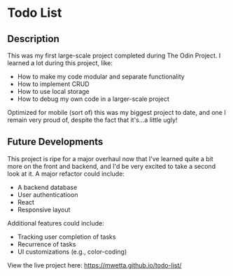# Todo List

## Description
This was my first large-scale project completed during The Odin Project. I learned a lot during this project, like:
* How to make my code modular and separate functionality
* How to implement CRUD
* How to use local storage
* How to debug my own code in a larger-scale project

Optimized for mobile (sort of) this was my biggest project to date, and one I remain very proud of, despite the fact that it's...a little ugly!

## Future Developments
This project is ripe for a major overhaul now that I've learned quite a bit more on the front and backend, and I'd be very excited to take a second look at it. A major refactor could include: 
* A backend database
* User authenticatioon
* React
* Responsive layout

Additional features could include:
* Tracking user completion of tasks
* Recurrence of tasks
* UI customizations (e.g., color-coding)

View the live project here: https://mwetta.github.io/todo-list/
